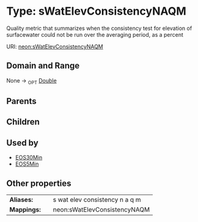 
# Type: sWatElevConsistencyNAQM


Quality metric that summarizes when the consistency test for elevation of surfacewater could not be run over the averaging period, as a percent

URI: [neon:sWatElevConsistencyNAQM](https://data.neonscience.org/sWatElevConsistencyNAQM)


## Domain and Range

None ->  <sub>OPT</sub> [Double](types/Double.md)

## Parents


## Children


## Used by

 * [EOS30Min](EOS30Min.md)
 * [EOS5Min](EOS5Min.md)

## Other properties

|  |  |  |
| --- | --- | --- |
| **Aliases:** | | s wat elev consistency n a q m |
| **Mappings:** | | neon:sWatElevConsistencyNAQM |

